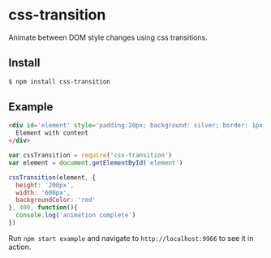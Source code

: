 css-transition
===

Animate between DOM style changes using css transitions.

## Install

```bash
$ npm install css-transition
```

## Example

```html
<div id='element' style='padding:20px; background: silver; border: 1px solid gray'>
  Element with content
</div>
```

```js
var cssTransition = require('css-transition')
var element = document.getElementById('element')

cssTransition(element, {
  height: '200px',
  width: '600px',
  backgroundColor: 'red'
}, 400, function(){
  console.log('animation complete')
})
```

Run `npm start example` and navigate to `http://localhost:9966` to see it in action.